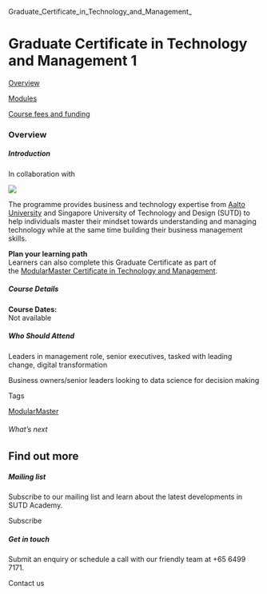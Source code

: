 Graduate_Certificate_in_Technology_and_Management_



Graduate Certificate in Technology and Management 1
===================================================

[Overview](/course/graduate-certificate-tech-and-mgmt/#tabs)

[Modules](/course/graduate-certificate-tech-and-mgmt/modules/#tabs)

[Course fees and funding](/course/graduate-certificate-tech-and-mgmt/course-fees-and-funding/#tabs)

### Overview

##### **Introduction**

In collaboration with

[![](https://www.sutd.edu.sg/wp-content/uploads/2024/12/aee-academy_21_rgb-247_cropped-removebg-preview_1823341.png?w=174)](http://www.aaltoee.sg/programs/modular-master-in-technology-and-management?utm_source=sutd&utm_medium=logo&utm_campaign=mmtm)



The programme provides business and technology expertise from [Aalto University](https://www.aaltoee.sg/programs/modular-master-in-technology-and-management) and Singapore University of Technology and Design (SUTD) to help individuals master their mindset towards understanding and managing technology while at the same time building their business management skills.

**Plan your learning path**  
Learners can also complete this Graduate Certificate as part of the [ModularMaster Certificate in Technology and Management](/course/ModularMaster-in-Technology-and-Management).

##### **Course Details**

**Course Dates:**  
Not available

##### **Who Should Attend**

Leaders in management role, senior executives, tasked with leading change, digital transformation

Business owners/senior leaders looking to data science for decision making

Tags

[ModularMaster](/admissions/academy/courses-and-modules/?academy-type-course=792)

###### What’s next

Find out more
-------------

##### Mailing list

Subscribe to our mailing list and learn about the latest developments in SUTD Academy.

Subscribe

##### Get in touch

Submit an enquiry or schedule a call with our friendly team at +65 6499 7171.

Contact us


